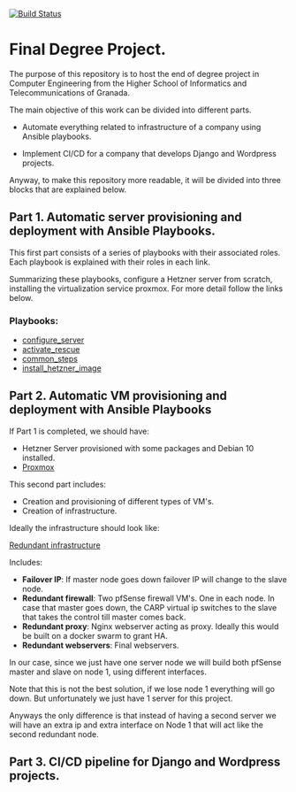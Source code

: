 [![Build Status](https://travis-ci.org/VictorMorenoJimenez/tfg2020.svg?branch=master)](https://travis-ci.org/VictorMorenoJimenez/tfg2020)
# Final Degree Project.
The purpose of this repository is to host the end of degree project in Computer Engineering from the Higher School of Informatics and Telecommunications of Granada.

The main objective of this work can be divided into different parts.

- Automate everything related to infrastructure of a company using Ansible playbooks.

- Implement CI/CD for a company that develops Django and Wordpress projects.


Anyway, to make this repository more readable, it will be divided into three blocks that are explained below.


## Part 1. Automatic server provisioning and deployment with Ansible Playbooks.

This first part consists of a series of playbooks with their associated roles.
Each playbook is explained with their roles in each link.

Summarizing these playbooks, configure a Hetzner server from scratch, 
installing the virtualization service proxmox. For more detail follow the links below.

### Playbooks:
* [configure_server](https://github.com/VictorMorenoJimenez/tfg2020/tree/master/doc/playbooks/configure_server.md)
* [activate_rescue](https://github.com/VictorMorenoJimenez/tfg2020/tree/master/doc/playbooks/activate_rescue.md)
* [common_steps](https://github.com/VictorMorenoJimenez/tfg2020/tree/master/doc/playbooks/common_steps.md)
* [install_hetzner_image](https://github.com/VictorMorenoJimenez/tfg2020/tree/master/doc/playbooks/install_hetzner_image.md)

## Part 2. Automatic VM provisioning and deployment with Ansible Playbooks

If Part 1 is completed, we should have:

* Hetzner Server provisioned with some packages and Debian 10 installed.
* [Proxmox](https://www.proxmox.com/en/)

This second part includes:

* Creation and provisioning of different types of VM's.
* Creation of infrastructure.

Ideally the infrastructure should look like:

[Redundant infrastructure](https://github.com/VictorMorenoJimenez/tfg2020/blob/master/doc/images/tfg-diagram.png)

Includes:
* **Failover IP**: If master node goes down failover IP will change to the slave node.
* **Redundant firewall**: Two pfSense firewall VM's. One in each node. In case that master goes down, the CARP virtual ip switches to the slave that takes the control till master comes back.
* **Redundant proxy**: Nginx webserver acting as proxy. Ideally this would be built on a docker swarm to grant HA.
* **Redundant webservers**: Final webservers.

In our case, since we just have one server node we will build both pfSense master and slave on node 1, using different interfaces.

Note that this is not the best solution, if we lose node 1 everything will go down. But unfortunately we just have 1 server for this project.

Anyways the only difference is that instead of having a second server we will have an extra ip and extra interface on Node 1 that will act like the second redundant node.

## Part 3. CI/CD pipeline for Django and Wordpress projects.
